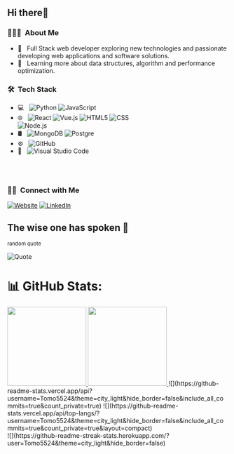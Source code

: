 <h2>Hi there👋</h2>

<h3> 👨🏻‍💻 &nbsp;About Me </h3>

- 🤔 &nbsp; Full Stack web developer exploring new technologies and passionate developing web applications and software solutions.
- 🌱 &nbsp; Learning more about data structures, algorithm and performance optimization.

<!--
- ✍️ &nbsp; Pursuing Graphic Design and Blog Writing as hobbies/side hustles.
-->

<h3> 🛠 &nbsp;Tech Stack</h3>

- 💻 &nbsp;
  ![Python](https://img.shields.io/badge/-Python-333333?style=flat&logo=python) 
  ![JavaScript](https://img.shields.io/badge/-JavaScript-333333?style=flat&logo=javascript)
- 🌐 &nbsp;
  ![React](https://img.shields.io/badge/-React-333333?style=flat&logo=react)
  ![Vue.js](https://img.shields.io/badge/-VueJS-333333?style=flat&logo=Vue.js)
  ![HTML5](https://img.shields.io/badge/-HTML5-333333?style=flat&logo=HTML5)
  ![CSS](https://img.shields.io/badge/-CSS-333333?style=flat&logo=CSS3&logoColor=1572B6)  
  ![Node.js](https://img.shields.io/badge/-Node.js-333333?style=flat&logo=node.js)
- 🛢 &nbsp;
  ![MongoDB](https://img.shields.io/badge/-MongoDB-333333?style=flat&logo=mongodb)
  ![Postgre](https://img.shields.io/badge/-Postgresql-333333?style=flat&logo=postgresql)
- ⚙️ &nbsp;  ![GitHub](https://img.shields.io/badge/-GitHub-333333?style=flat&logo=github)
- 🔧 &nbsp;
  ![Visual Studio Code](https://img.shields.io/badge/-Visual%20Studio%20Code-333333?style=flat&logo=visual-studio-code&logoColor=007ACC)  

<br/>

<br/>

<h3> 🤝🏻 &nbsp;Connect with Me </h3>

<p align="left">
<a href="https://www.tomotakebuchi.dev/"><img alt="Website" src="https://img.shields.io/badge/Website-Portofolio-blue?style=flat-square&logo=google-chrome"></a>
<a href="https://www.linkedin.com/in/tomoki-takebuchi-501065135"><img alt="LinkedIn" src="https://img.shields.io/badge/LinkedIn-Tomo%20Takebuchi-blue?style=flat-square&logo=linkedin"></a>
</p>

## The wise one has spoken 💬
<sup>random quote</sup>

![Quote](https://github-readme-quotes.herokuapp.com/quote?theme=dark)

<!--
### Hi there 👋

**Tomo5524/Tomo5524** is a ✨ _special_ ✨ repository because its `README.md` (this file) appears on your GitHub profile.

Here are some ideas to get you started:

- 🔭 I’m currently working on ...
- 🌱 I’m currently learning ...
- 👯 I’m looking to collaborate on ...
- 🤔 I’m looking for help with ...
- 💬 Ask me about ...
- 📫 How to reach me: ...
- 😄 Pronouns: ...
- ⚡ Fun fact: ...

⭐️ Thanks to [AVS1508](https://github.com/AVS1508)
-->

# 📊 GitHub Stats:
<a href="https://github.com/Tomo5524">
  <img height="180em" src="https://github-readme-stats.vercel.app/api?username=Tomo5524&theme=buefy&show_icons=true" />
  <img height="180em" src="https://github-readme-stats.vercel.app/api/top-langs/?username=Tomo5524&theme=buefy&layout=compact" />
</a>
![](https://github-readme-stats.vercel.app/api?username=Tomo5524&theme=city_light&hide_border=false&include_all_commits=true&count_private=true)
![](https://github-readme-stats.vercel.app/api/top-langs/?username=Tomo5524&theme=city_light&hide_border=false&include_all_commits=true&count_private=true&layout=compact)<br/>
![](https://github-readme-streak-stats.herokuapp.com/?user=Tomo5524&theme=city_light&hide_border=false)<br/>
